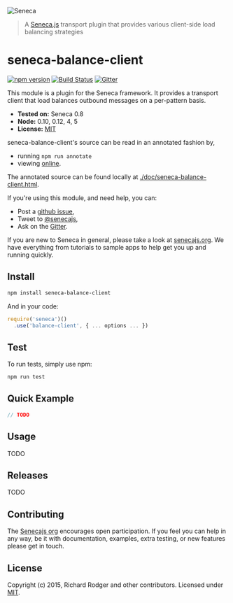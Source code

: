 ![Seneca](http://senecajs.org/files/assets/seneca-logo.png)
> A [Seneca.js][] transport plugin that provides various client-side load balancing strategies

# seneca-balance-client
[![npm version][npm-badge]][npm-url]
[![Build Status][travis-badge]][travis-url]
[![Gitter][gitter-badge]][gitter-url]

This module is a plugin for the Seneca framework. It provides a
transport client that load balances outbound messages on a per-pattern basis.

- __Tested on:__ Seneca 0.8
- __Node:__ 0.10, 0.12, 4, 5
- __License:__ [MIT][]

seneca-balance-client's source can be read in an annotated fashion by,

- running `npm run annotate`
- viewing [online](http://senecajs.org/annotations/balance-client.html).

The annotated source can be found locally at [./doc/seneca-balance-client.html]().

If you're using this module, and need help, you can:

- Post a [github issue][],
- Tweet to [@senecajs][],
- Ask on the [Gitter][gitter-url].

If you are new to Seneca in general, please take a look at
[senecajs.org][]. We have everything from tutorials to sample apps to
help get you up and running quickly.


## Install

```sh
npm install seneca-balance-client
```

And in your code:

```js
require('seneca')()
  .use('balance-client', { ... options ... })
```

## Test
To run tests, simply use npm:

```sh
npm run test
```

## Quick Example

```js
// TODO
```

## Usage

TODO


## Releases

TODO

## Contributing

The [Senecajs org][] encourages open participation. If you feel you
can help in any way, be it with documentation, examples, extra
testing, or new features please get in touch.

## License
Copyright (c) 2015, Richard Rodger and other contributors.
Licensed under [MIT][].

[MIT]: ./LICENSE
[npm-badge]: https://badge.fury.io/js/seneca-balance-client.svg
[npm-url]: https://badge.fury.io/js/seneca-balance-client
[Senecajs org]: https://github.com/senecajs/
[Seneca.js]: https://www.npmjs.com/package/seneca
[@senecajs]: http://twitter.com/senecajs
[senecajs.org]: http://senecajs.org/
[travis-badge]: https://travis-ci.org/rjrodger/seneca-balance-client.svg
[travis-url]: https://travis-ci.org/rjrodger/seneca-balance-client
[gitter-badge]: https://badges.gitter.im/Join%20Chat.svg
[gitter-url]: https://gitter.im/rjrodger/seneca
[github issue]: https://github.com/rjrodger/seneca-balance-client/issues

